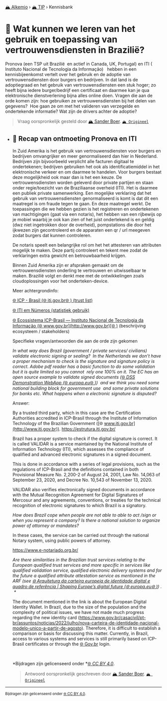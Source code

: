 [🏔️ Alkemio](https://welcome.alkem.io/) › [🏔️ TIP](https://alkem.io/tip/dashboard) › Kennisbank
# 📄 Wat kunnen we leren van het gebruik en toepassing van vertrouwensdiensten in Brazilië?
Pronova (een TSP uit Brazilië  en actief in Canada, UK, Portugal) en ITI ( Instituto Nacional de Tecnologia da Informação)   hebben in een kennisbijeenkomst vertelt over het gebruik en de adoptie van vertrouwensdiensten door burgers en bedrijven. In dat land is de adoptiegraad en het gebruik van vertrouwensdiensten een stuk hoger; zo heeft bijna iedere burger/bedrijf een certificaat en daarmee kan je qua elektronische dienstverlening bijna alles online doen. Vragen die aan de orde komen zijn: hoe gebruiken ze vertrouwensdiensten bij het delen van gegevens?  Hoe gaan ze om met het valideren van verzegelde en ondertekende informatie? Wat zijn de drivers achter de adoptie?
> Vraag oorspronkelijk gesteld door [🏔️ Sander Boer](https://alkem.io/user/sander-boer-499). [`🏔️ Origineel`](https://alkem.io/tip/collaboration/watkunnenweleren-7455)

- ## <a id="recapvanontmoeting-4331"></a> 📌 Recap van ontmoeting Pronova en ITI
  In Zuid Amerika is het gebruik van vertrouwensdiensten voor burgers en bedrijven omvangrijker en meer genormaliseerd dan hier in Nederland. Bedrijven zijn bijvoorbeeld verplicht alle facturen digitaal te ondertekenen; bedrijven gebruiken het ook als identificatiemiddel in het elektronische verkeer en om daarmee te handelen. Voor burgers bestaat deze mogelijkheid ook maar dan is het een keuze. De vertrouwensdiensten worden geleverd door private partijen en staan onder regie/toezicht van de Braziliaanse overheid (ITI). Het is daarmee een publiek private samenwerking. Een mogelijke verklaring dat het gebruik van vertrouwensdiensten genormaliseerd is komt is dat dit een maatregel is om fraude tegen te gaan. En deze maatregel werkt. De toepassingen die we hebben gezien is het registreren en ondertekenen van machtigingen (gaat via een notaris), het hebben van een rijbewijs op je mobiel waarbij je ook kan zien of het juist ondertekend is en geldig (dwz niet ingetrokken door de overheid), pompstations die door het ijkwezen zijn gecontroleerd en de apparaten een qr / url meegeven zodat burgers dat kunnen controleren.
  
  De notaris speelt een belangrijke rol om het het attesteren van attributen mogelijk te maken. Deze partij controleert en tekent mee zodat de verklaringen extra gewicht en betrouwbaarheid krijgen.
  
  Binnen Zuid Amerika zijn er afspraken gemaakt om de vertrouwensdiensten onderling te vertrouwen en uitwisselbaar te maken. Brazilië volgt en denkt mee met de ontwikkelingen zoals cloudoplossingen voor het onderteken-device.
  
  Meer achtergrondinfo:
  
  [🌐 ICP - Brasil (](https://estrutura.iti.gov.br/)[🌐 iti.gov.br](http://iti.gov.br)[🌐 ) (trust list)](https://estrutura.iti.gov.br/)
  
  [🌐 ITI em Números (statistiek gebruik)](https://numeros.iti.gov.br/)
  
  [🌐 Ecossistema ICP-Brasil — Instituto Nacional de Tecnologia da Informação (](https://www.gov.br/iti/pt-br/assuntos/icp-brasil/icp-brasil/ecossistema-icp-brasil)[🌐 www.gov.br](http://www.gov.br)[🌐 )](https://www.gov.br/iti/pt-br/assuntos/icp-brasil/icp-brasil/ecossistema-icp-brasil) (beschrijving ecosysteem / stakeholders)
  
  Specifieke vragen/antwoorden die aan de orde zijn gekomen
  
  *In what way does Brazil (government / private services/ civilians)  validate electronic signing or sealing?  In the Netherlands we don’t have a proper mechanism to check is the signature and signature policy is correct. Adobe pdf reader has a basic function to do some validation but it is quite limited so you cannot  rely one 100% on it. The EC has an open source example to validate signed documents (*[🌐 *DSS Demonstration WebApp (*](https://ec.europa.eu/digital-building-blocks/DSS/webapp-demo/validation)[🌐 *europa.eu*](http://europa.eu)[🌐 *)*](https://ec.europa.eu/digital-building-blocks/DSS/webapp-demo/validation)*)  and we think you need some national building block for government use  and some private solutions for banks etc. What happens when a electronic signature is disputed?*
  
  Answer:
  
  By a trusted third party, which in this case are the Certification Authorities accredited in ICP-Brasil through the Institute of Information Technology of the Brazilian Government ([🌐 www.iti.gov.br](http://www.iti.gov.br)). <https://estrutura.iti.gov.br/>
  
  Brazil has a proper system to check if the digital signature is correct. It is called VALIDAR is a service maintained by the National Institute of Information Technology (ITI), which assesses the compliance of qualified and advanced electronic signatures in a signed document.
  
  This is done in accordance with a series of legal provisions, such as the regulations of ICP-Brasil and the definitions contained in both Provisional Measure No. 2,200-2 of August 24, 2001, Law No. 14,063 of September 23, 2020, and Decree No. 10,543 of November 13, 2020.
  
  VALIDAR also verifies electronically signed documents in accordance with the Mutual Recognition Agreement for Digital Signatures of Mercosur and any agreements, conventions, or treaties for the technical recognition of electronic signatures to which Brazil is a signatory.
  
  *How does Brazil cope when people are not able to able to act /sign or when you represent a company? Is there a national solution to organize power of attorney or mandates?*
  
  In these cases, the service can be carried out through the national Notary system, using public powers of attorney.
  
  <https://www.e-notariado.org.br/>
  
  *Are there similarities in the Brazilian trust services relating to the European qualified trust services and more specific in services like qualified validation service, qualified electronic delivery systems and for the future a qualified attribute attestation service as mentioned in the ARF (see *[🌐 *Arquitetura da carteira europeia de identidade digital e quadro de referência | Shaping Europe’s digital future (*](https://digital-strategy.ec.europa.eu/pt/library/european-digital-identity-wallet-architecture-and-reference-framework)[🌐 *europa.eu*](http://europa.eu)[🌐 *)*](https://digital-strategy.ec.europa.eu/pt/library/european-digital-identity-wallet-architecture-and-reference-framework)*) .  \**
  
  The document mentioned in the link is about the European Digital Identity Wallet. In Brazil, due to the size of the population and the complexity of political issues, we have not made much progress regarding the new identity card (<https://www.gov.br/casacivil/pt-br/assuntos/noticias/2022/julho/nova-carteira-de-identidade-nacional-modelo-unico-a-partir-de-agosto>). Therefore, it is difficult to establish a comparison or basis for discussing this matter. Currently, in Brazil, access to various systems and services is still primarily based on ICP-Brasil certificates or through the [🌐 Gov.br](http://Gov.br) login.
  
  <br>
  
  \*Bijdragen zijn gelicenseerd onder \*[🌐 *CC BY 4.0*](https://creativecommons.org/licenses/by/4.0/deed.nl).

  
  > Antwoord oorspronkelijk geschreven door [🏔️ Sander Boer](https://alkem.io/tip/collaboration/watkunnenweleren-7455/posts/recapvanontmoeting-4331). [`🏔️ Origineel`](https://alkem.io/tip/collaboration/watkunnenweleren-7455/posts/recapvanontmoeting-4331)

* * *
<small>Bijdragen zijn gelicenseerd onder [🌐 CC BY 4.0](https://creativecommons.org/licenses/by/4.0/deed.nl).</small>
